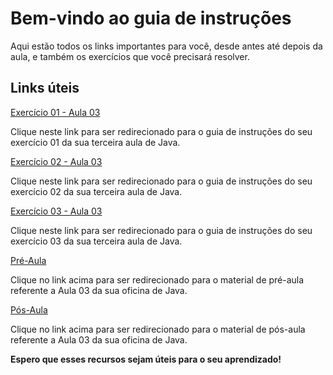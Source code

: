 # Bem-vindo ao guia de instruções

Aqui estão todos os links importantes para você, desde antes até depois da aula, e também os exercícios que você precisará resolver.

## Links úteis

[Exercício 01 - Aula 03](https://github.com/educodehub/oficina-java/blob/2e11393d47c6d7e0cfad4a2fa6966272f62be330/aula03/exercicios/exercicio01/instru%C3%A7%C3%B5es.md)

Clique neste link para ser redirecionado para o guia de instruções do seu exercício 01 da sua terceira aula de Java.

[Exercício 02 - Aula 03](https://github.com/educodehub/oficina-java/blob/2e11393d47c6d7e0cfad4a2fa6966272f62be330/aula03/exercicios/exercicio02/instru%C3%A7%C3%B5es.md)

Clique neste link para ser redirecionado para o guia de instruções do seu exercício 02 da sua terceira aula de Java.

[Exercício 03 - Aula 03](https://github.com/educodehub/oficina-java/blob/2e11393d47c6d7e0cfad4a2fa6966272f62be330/aula03/exercicios/exercicio03/instru%C3%A7%C3%B5es.md)

Clique neste link para ser redirecionado para o guia de instruções do seu exercício 03 da sua terceira aula de Java.

[Pré-Aula](https://github.com/educodehub/oficina-java/blob/2e11393d47c6d7e0cfad4a2fa6966272f62be330/aula03/materiais/Pr%C3%A9-aula%20-%20Aula%2003%20-%20Oficina%20de%20Java.md)

Clique no link acima para ser redirecionado para o material de pré-aula referente a Aula 03 da sua oficina de Java.

[Pós-Aula](https://github.com/educodehub/oficina-java/blob/c40a9652e05316c893636854d8e59c1dedfbbb9a/aula03/materiais/P%C3%B3s-aula%20-%20Aula%2003%20-%20Oficina%20de%20Java.md)

Clique no link acima para ser redirecionado para o material de pós-aula referente a Aula 03 da sua oficina de Java.

**Espero que esses recursos sejam úteis para o seu aprendizado!**

